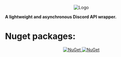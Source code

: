 <p align="center">
    <img src="https://cdn.discordapp.com/attachments/800832361351872524/910967946933833738/BigOutline.png" alt="Logo">
</p>
<b>A lightweight and asynchronous Discord API wrapper.</b>
<h1>Nuget packages:</h1>
<p align="center">
    <a href="https://www.nuget.org/packages/NetCord">
        <img src="https://img.shields.io/nuget/v/NetCord?color=5865F2&logo=nuget&label=NetCord&style=flat-square" alt="NuGet">
    </a>
    <a href="https://www.nuget.org/packages/NetCord.Services">
        <img src="https://img.shields.io/nuget/v/NetCord.Services?color=5865F2&logo=nuget&label=NetCord.Services&style=flat-square" alt="NuGet">
    </a>
</p>

